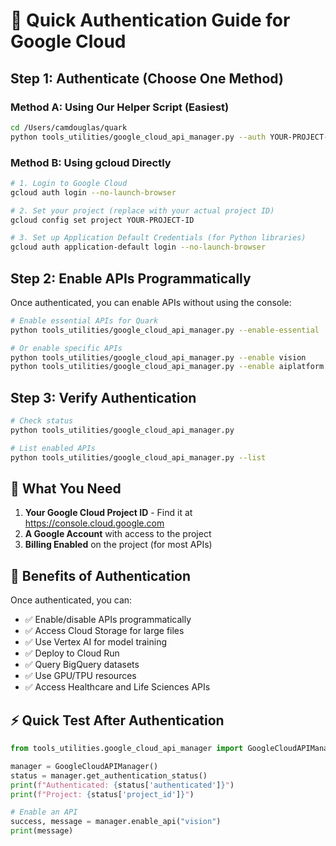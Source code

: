 # 🔐 Quick Authentication Guide for Google Cloud

## Step 1: Authenticate (Choose One Method)

### Method A: Using Our Helper Script (Easiest)
```bash
cd /Users/camdouglas/quark
python tools_utilities/google_cloud_api_manager.py --auth YOUR-PROJECT-ID
```

### Method B: Using gcloud Directly
```bash
# 1. Login to Google Cloud
gcloud auth login --no-launch-browser

# 2. Set your project (replace with your actual project ID)
gcloud config set project YOUR-PROJECT-ID

# 3. Set up Application Default Credentials (for Python libraries)
gcloud auth application-default login --no-launch-browser
```

## Step 2: Enable APIs Programmatically

Once authenticated, you can enable APIs without using the console:

```bash
# Enable essential APIs for Quark
python tools_utilities/google_cloud_api_manager.py --enable-essential

# Or enable specific APIs
python tools_utilities/google_cloud_api_manager.py --enable vision
python tools_utilities/google_cloud_api_manager.py --enable aiplatform
```

## Step 3: Verify Authentication

```bash
# Check status
python tools_utilities/google_cloud_api_manager.py

# List enabled APIs
python tools_utilities/google_cloud_api_manager.py --list
```

## 📝 What You Need

1. **Your Google Cloud Project ID** - Find it at https://console.cloud.google.com
2. **A Google Account** with access to the project
3. **Billing Enabled** on the project (for most APIs)

## 🎯 Benefits of Authentication

Once authenticated, you can:
- ✅ Enable/disable APIs programmatically
- ✅ Access Cloud Storage for large files
- ✅ Use Vertex AI for model training
- ✅ Deploy to Cloud Run
- ✅ Query BigQuery datasets
- ✅ Use GPU/TPU resources
- ✅ Access Healthcare and Life Sciences APIs

## ⚡ Quick Test After Authentication

```python
from tools_utilities.google_cloud_api_manager import GoogleCloudAPIManager

manager = GoogleCloudAPIManager()
status = manager.get_authentication_status()
print(f"Authenticated: {status['authenticated']}")
print(f"Project: {status['project_id']}")

# Enable an API
success, message = manager.enable_api("vision")
print(message)
```
